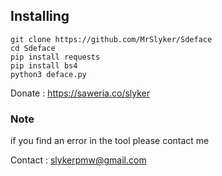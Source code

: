 ## Installing

```
git clone https://github.com/MrSlyker/Sdeface
cd Sdeface
pip install requests
pip install bs4
python3 deface.py
```

Donate : https://saweria.co/slyker

### Note

if you find an error in the tool please contact me

Contact : slykerpmw@gmail.com
